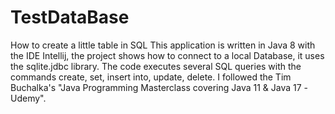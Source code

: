 # TestDataBase
How to create a little table in SQL
This application is written in Java 8 with the IDE Intellij, the project shows how to connect to a local Database, it uses the sqlite.jdbc library. The code executes several SQL queries with the commands create, set, insert into, update, delete. I followed the Tim Buchalka's "Java Programming Masterclass covering Java 11 & Java 17 -Udemy".
